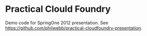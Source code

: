 # Practical Clould Foundry #

Demo code for SpringOne 2012 presentation.  See https://github.com/philwebb/practical-cloudfoundry-presentation.
